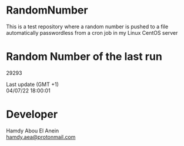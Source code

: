 # RandomNumber    
This is a test repository where a random number is pushed to a file automatically passwordless from a cron job in my Linux CentOS server    
# Random Number of the last run   
29293
      
Last update (GMT +1)    
04/07/22 18:00:01
# Developer    
Hamdy Abou El Anein   
hamdy.aea@protonmail.com
